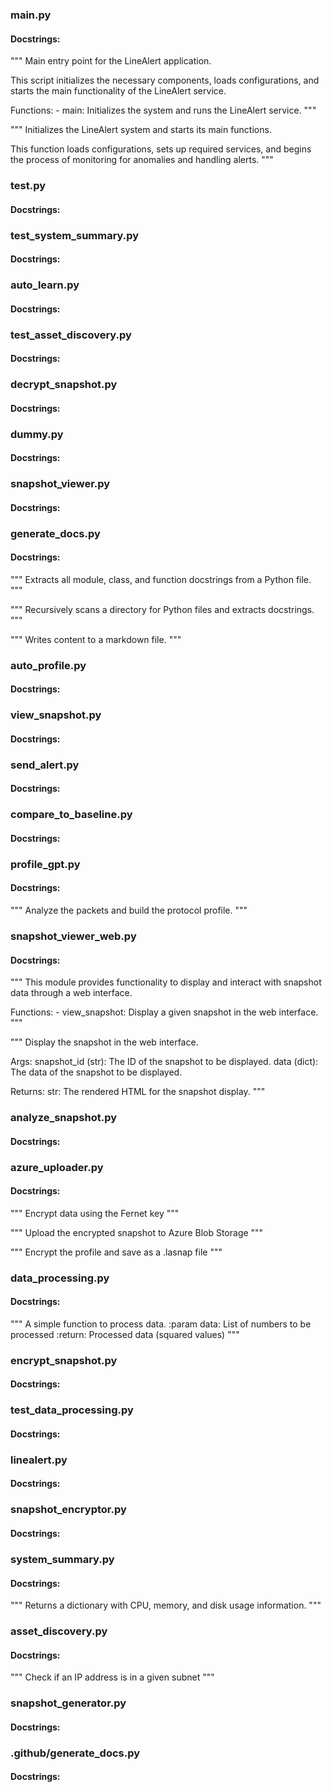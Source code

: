 ### main.py

#### Docstrings:

"""
Main entry point for the LineAlert application.

This script initializes the necessary components, loads configurations, 
and starts the main functionality of the LineAlert service.

Functions:
    - main: Initializes the system and runs the LineAlert service.
"""

"""
Initializes the LineAlert system and starts its main functions.

This function loads configurations, sets up required services, 
and begins the process of monitoring for anomalies and handling alerts.
"""

### test.py

#### Docstrings:

### test_system_summary.py

#### Docstrings:

### auto_learn.py

#### Docstrings:

### test_asset_discovery.py

#### Docstrings:

### decrypt_snapshot.py

#### Docstrings:

### dummy.py

#### Docstrings:

### snapshot_viewer.py

#### Docstrings:

### generate_docs.py

#### Docstrings:

"""
Extracts all module, class, and function docstrings from a Python file.
"""

"""
Recursively scans a directory for Python files and extracts docstrings.
"""

"""
Writes content to a markdown file.
"""

### auto_profile.py

#### Docstrings:

### view_snapshot.py

#### Docstrings:

### send_alert.py

#### Docstrings:

### compare_to_baseline.py

#### Docstrings:

### profile_gpt.py

#### Docstrings:

"""
Analyze the packets and build the protocol profile.
"""

### snapshot_viewer_web.py

#### Docstrings:

"""
This module provides functionality to display and interact with snapshot data through a web interface.

Functions:
    - view_snapshot: Display a given snapshot in the web interface.
"""

"""
Display the snapshot in the web interface.

Args:
    snapshot_id (str): The ID of the snapshot to be displayed.
    data (dict): The data of the snapshot to be displayed.

Returns:
    str: The rendered HTML for the snapshot display.
"""

### analyze_snapshot.py

#### Docstrings:

### azure_uploader.py

#### Docstrings:

"""
Encrypt data using the Fernet key
"""

"""
Upload the encrypted snapshot to Azure Blob Storage
"""

"""
Encrypt the profile and save as a .lasnap file
"""

### data_processing.py

#### Docstrings:

"""
A simple function to process data.
:param data: List of numbers to be processed
:return: Processed data (squared values)
"""

### encrypt_snapshot.py

#### Docstrings:

### test_data_processing.py

#### Docstrings:

### linealert.py

#### Docstrings:

### snapshot_encryptor.py

#### Docstrings:

### system_summary.py

#### Docstrings:

"""
Returns a dictionary with CPU, memory, and disk usage information.
"""

### asset_discovery.py

#### Docstrings:

"""
Check if an IP address is in a given subnet
"""

### snapshot_generator.py

#### Docstrings:

### .github/generate_docs.py

#### Docstrings:
